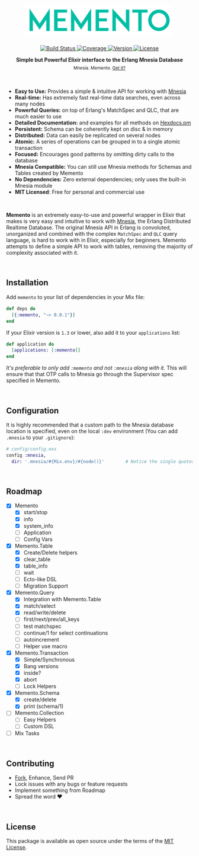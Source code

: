 <!-- Heading: Start -->
<h1 align="center">
  <a href="https://hexdocs.pm/memento">
    <img alt="Memento" src='media/logo.png' width='400px'/>
  </a>
</h1>

<p align="center">
  <a href="https://travis-ci.org/sheharyarn/memento">
    <img alt="Build Status" src="https://img.shields.io/travis/sheharyarn/memento/master.svg" />
  </a>
  <a href="https://hexdocs.pm/memento">
    <img alt="Coverage" src="https://inch-ci.org/github/sheharyarn/memento.svg?branch=master" />
  </a>
  <a href="https://hex.pm/packages/memento">
    <img alt="Version" src="https://img.shields.io/hexpm/v/memento.svg" />
  </a>
  <a href="./LICENSE">
    <img alt="License" src="https://img.shields.io/hexpm/l/memento.svg" />
  </a>
</p>

<p align="center">
  <b>Simple but Powerful Elixir interface to the Erlang Mnesia Database</b></br>
  <sub>Mnesia. Memento. <a href="https://www.imdb.com/title/tt0209144/">Get it?</a><sub>
</p>

<br/>
<!-- Heading: End -->



 - **Easy to Use:** Provides a simple & intuitive API for working with [Mnesia][mnesia]
 - **Real-time:** Has extremely fast real-time data searches, even across many nodes
 - **Powerful Queries:** on top of Erlang's MatchSpec and QLC, that are much easier to use
 - **Detailed Documentation:** and examples for all methods on [Hexdocs.pm][docs]
 - **Persistent:** Schema can be coherently kept on disc & in memory
 - **Distributed:** Data can easily be replicated on several nodes
 - **Atomic:** A series of operations can be grouped in to a single atomic transaction
 - **Focused:** Encourages good patterns by omitting dirty calls to the database
 - **Mnesia Compatible:** You can still use Mnesia methods for Schemas and Tables created by Memento
 - **No Dependencies:** Zero external dependencies; only uses the built-in Mnesia module
 - **MIT Licensed**: Free for personal and commercial use

<br/>



**Memento** is an extremely easy-to-use and powerful wrapper in Elixir that makes is very easy and intuitive to work with
[Mnesia][mnesia], the Erlang Distributed Realtime Database. The original Mnesia API in Erlang is convoluted, unorganized
and combined with the complex `MatchSpec` and `QLC` query language, is hard to work with in Elixir, especially for
beginners. Memento attempts to define a simple API to work with tables, removing the majority of complexity associated
with it.

<br/>




## Installation

Add `memento` to your list of dependencies in your Mix file:

```elixir
def deps do
  [{:memento, "~> 0.0.1"}]
end
```

If your Elixir version is `1.3` or lower, also add it to your `applications` list:

```elixir
def application do
  [applications: [:memento]]
end
```

_It's preferable to only add `:memento` and not `:mnesia` along with it._ This will ensure that that OTP calls to Mnesia
go through the Supervisor spec specified in Memento.

<br/>




## Configuration

It is highly recommended that a custom path to the Mnesia database location is specified, even on the local `:dev`
environment (You can add `.mnesia` to your `.gitignore`):

```elixir
# config/config.exs
config :mnesia,
  dir: '.mnesia/#{Mix.env}/#{node()}'        # Notice the single quotes
```

<br/>




## Roadmap

 - [x] Memento
    - [x] start/stop
    - [x] info
    - [x] system_info
    - [ ] Application
    - [ ] Config Vars
 - [x] Memento.Table
    - [x] Create/Delete helpers
    - [x] clear_table
    - [x] table_info
    - [ ] wait
    - [ ] Ecto-like DSL
    - [ ] Migration Support
 - [x] Memento.Query
    - [x] Integration with Memento.Table
    - [x] match/select
    - [x] read/write/delete
    - [ ] first/next/prev/all_keys
    - [ ] test matchspec
    - [ ] continue/1 for select continuations
    - [ ] autoincrement
    - [ ] Helper use macro
 - [x] Memento.Transaction
    - [x] Simple/Synchronous
    - [x] Bang versions
    - [x] inside?
    - [x] abort
    - [ ] Lock Helpers
 - [x] Memento.Schema
    - [x] create/delete
    - [x] print (schema/1)
 - [ ] Memento.Collection
    - [ ] Easy Helpers
    - [ ] Custom DSL
  - [ ] Mix Tasks

<br/>




## Contributing

 - [Fork][github-fork], Enhance, Send PR
 - Lock issues with any bugs or feature requests
 - Implement something from Roadmap
 - Spread the word :heart:

<br>




## License

This package is available as open source under the terms of the [MIT License][license].

<br>





  [logo]:             media/logo.png
  [shield-version]:   https://img.shields.io/hexpm/v/memento.svg
  [shield-license]:   https://img.shields.io/hexpm/l/memento.svg
  [shield-downloads]: https://img.shields.io/hexpm/dt/memento.svg
  [shield-travis]:    https://img.shields.io/travis/sheharyarn/memento/master.svg
  [shield-inch]:      https://inch-ci.org/github/sheharyarn/memento.svg?branch=master

  [travis-ci]:        https://travis-ci.org/sheharyarn/memento
  [inch-ci]:          https://inch-ci.org/github/sheharyarn/memento

  [license]:          ./LICENSE
  [mnesia]:           http://erlang.org/doc/man/mnesia.html
  [hexpm]:            https://hex.pm/packages/memento
  [imdb-memento]:     https://www.imdb.com/title/tt0209144/

  [docs]:             https://hexdocs.pm/memento

  [github-fork]:      https://github.com/sheharyarn/memento/fork
